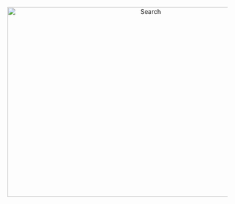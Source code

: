 <p align="center">
<img src="https://user-images.githubusercontent.com/75305251/167977298-3fd829c7-90b4-473e-8387-8f70f930dafd.png" alt="Search" height="435" width="640">
</p>
